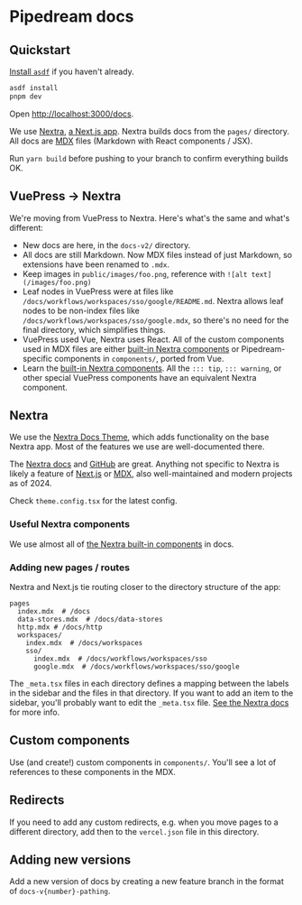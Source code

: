 # Pipedream docs

## Quickstart

[Install `asdf`](https://asdf-vm.com/guide/getting-started.html) if you haven't already.

```bash
asdf install
pnpm dev
```

Open [http://localhost:3000/docs](http://localhost:3000/docs).

We use [Nextra](https://nextra.site/docs), [a Next.js app](https://nextjs.org/docs). Nextra builds docs from the `pages/` directory. All docs are [MDX](https://mdxjs.com/) files (Markdown with React components / JSX).

Run `yarn build` before pushing to your branch to confirm everything builds OK.

## VuePress -> Nextra

We're moving from VuePress to Nextra. Here's what's the same and what's different:

- New docs are here, in the `docs-v2/` directory.
- All docs are still Markdown. Now MDX files instead of just Markdown, so extensions have been renamed to `.mdx`.
- Keep images in `public/images/foo.png`, reference with `![alt text](/images/foo.png)`
- Leaf nodes in VuePress were at files like `/docs/workflows/workspaces/sso/google/README.md`. Nextra allows leaf nodes to be non-index files like `/docs/workflows/workspaces/sso/google.mdx`, so there's no need for the final directory, which simplifies things.
- VuePress used Vue, Nextra uses React. All of the custom components used in MDX files are either [built-in Nextra components](https://nextra.site/docs/guide/built-ins) or Pipedream-specific components in `components/`, ported from Vue.
- Learn the [built-in Nextra components](https://nextra.site/docs/guide/built-ins). All the `::: tip`, `::: warning`, or other special VuePress components have an equivalent Nextra component.

## Nextra

We use the [Nextra Docs Theme](https://nextra.site/docs/docs-theme/start), which adds functionality on the base Nextra app. Most of the features we use are well-documented there.

The [Nextra docs](https://nextra.site/docs) and [GitHub](https://github.com/shuding/nextra) are great. Anything not specific to Nextra is likely a feature of [Next.js](https://nextjs.org/docs) or [MDX](https://mdxjs.com/), also well-maintained and modern projects as of 2024.

Check `theme.config.tsx` for the latest config.

### Useful Nextra components

We use almost all of [the Nextra built-in components](https://nextra.site/docs/guide/built-ins) in docs.

### Adding new pages / routes

Nextra and Next.js tie routing closer to the directory structure of the app:

```
pages
  index.mdx  # /docs
  data-stores.mdx  # /docs/data-stores
  http.mdx # /docs/http
  workspaces/
    index.mdx  # /docs/workspaces
    sso/
      index.mdx  # /docs/workflows/workspaces/sso
      google.mdx  # /docs/workflows/workspaces/sso/google
```

The `_meta.tsx` files in each directory defines a mapping between the labels in the sidebar and the files in that directory. If you want to add an item to the sidebar, you'll probably want to edit the `_meta.tsx` file. [See the Nextra docs](https://nextra.site/docs/docs-theme/page-configuration) for more info.

## Custom components

Use (and create!) custom components in `components/`. You'll see a lot of references to these components in the MDX.

## Redirects

If you need to add any custom redirects, e.g. when you move pages to a different directory, add then to the `vercel.json` file in this directory.

## Adding new versions

Add a new version of docs by creating a new feature branch in the format of `docs-v{number}-pathing`.
